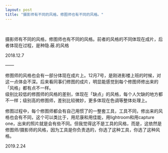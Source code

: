 ```yaml
---
layout: post
title: "摄影师有不同的风格，修图师也有不同的风格。"
---
```


  
&nbsp;
&nbsp;


摄影师有不同的风格，修图师也有不同的风格。前者的风格的不同体现在成片，后者体现在过程，是种隐.蔽.的风格

2018.12.7

——

修图师的风格也会有一部分体现在成片上。12月7号，是刚进影楼上班的时候，对这一点体会不深。后来看同事们修图的成片，明显能感觉到每个修图师修出来的「风格」都有点不一样。
<br>级别比较低的修图师的风格的差别，体现在「缺点」的风格，每个人欠缺的地方都不一样；级别高的修图师，差别比较微妙，更多体现在色调等整体处理上。

修图过程中，每个修图师都会有自己用惯了的一整套工具，工具不同，修出来的风格也会有不同，这个可以类比于，用尼康和用佳能，用lightroom和用capture one，出来的照片就是会有些不同。但我觉得这不是工具的风格，而是，这依然是修图师/摄影师的风格，因为工具是你负责选的，你选了这种工具，你选了这种风格。

2019.2.24